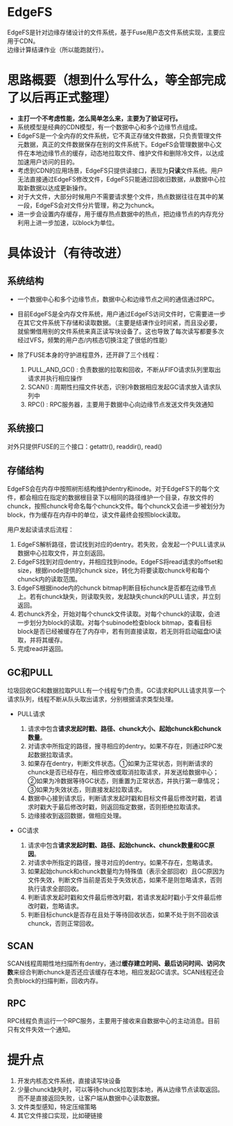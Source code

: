 # EdgeFS

EdgeFS是针对边缘存储设计的文件系统，基于Fuse用户态文件系统实现，主要应用于CDN。  
边缘计算结课作业（所以能跑就行）。

# 思路概要（想到什么写什么，等全部完成了以后再正式整理）

- **主打一个不考虑性能，怎么简单怎么来，主要为了验证可行。**
- 系统模型是经典的CDN模型，有一个数据中心和多个边缘节点组成。
- EdgeFS是一个全内存的文件系统，它不真正存储文件数据，只负责管理文件元数据，真正的文件数据保存在别的文件系统下。EdgeFS会管理数据中心文件在本地边缘节点的缓存，动态地拉取文件、维护文件和删除冷文件，以达成加速用户访问的目的。
- 考虑到CDN的应用场景，EdgeFS只提供读接口，表现为**只读**文件系统。用户无法直接通过EdgeFS修改文件，EdgeFS只能通过回收旧数据，从数据中心拉取新数据以达成更新操作。
- 对于大文件，大部分时候用户不需要请求整个文件，热点数据往往在其中的某一段，EdgeFS会对文件分片管理，称之为chunck。
- 进一步会设置内存缓存，用于缓存热点数据中的热点，把边缘节点的内存充分利用上进一步加速，以block为单位。

# 具体设计（有待改进）

## 系统结构
  - 一个数据中心和多个边缘节点，数据中心和边缘节点之间的通信通过RPC。

  - 目前EdgeFS是全内存文件系统，用户通过EdgeFS访问文件时，它需要进一步在其它文件系统下存储和读取数据。（主要是结课作业时间紧，而且没必要，就偷懒借用别的文件系统来真正读写块设备了。这也导致了每次读写都要多次经过VFS，频繁的用户态/内核态切换注定了很低的性能）
  
  - 除了FUSE本身的守护进程意外，还开辟了三个线程：  
    
    1. PULL_AND_GC() : 负责数据的拉取和回收，不断从FIFO请求队列里取出请求并执行相应操作
    2. SCAN() : 周期性扫描文件状态，识别冷数据相应发起GC请求放入请求队列中
    3. RPC() : RPC服务器，主要用于数据中心向边缘节点发送文件失效通知

## 系统接口
  
  对外只提供FUSE的三个接口：getattr(), readdir(), read()

## 存储结构
  
  EdgeFS会在内存中按照树形结构维护dentry和inode。对于EdgeFS下的每个文件，都会相应在指定的数据根目录下以相同的路径维护一个目录，存放文件的chunck，按照chunck号命名每个chunck文件。每个chunck又会进一步被划分为block，作为缓存在内存中的单位，读文件最终会按照block读取。  

  用户发起读请求后流程：  
  
  1. EdgeFS解析路径，尝试找到对应的dentry。若失败，会发起一个PULL请求从数据中心拉取文件，并立刻返回。
  2. EdgeFS找到对应dentry，并相应找到inode。EdgeFS将read请求的offset和size，根据inode提供的chunck size，转化为将要读取chunck号和每个chunck内的读取范围。
  3. EdgeFS根据inode内的chunck bitmap判断目标chunck是否都在边缘节点上。若有chunck缺失，则读取失败，发起缺失chunck的PULL请求，并立刻返回。
  4. 若chunck齐全，开始对每个chunck文件读取。对每个chunck的读取，会进一步划分为block的读取。对每个subinode检查block bitmap，查看目标block是否已经被缓存在了内存中，若有则直接读取，若无则将启动磁盘IO读取，并将其缓存。
  5. 完成read并返回。

## GC和PULL

  垃圾回收GC和数据拉取PULL有一个线程专门负责。GC请求和PULL请求共享一个请求队列，线程不断从队头取出请求，分别根据请求类型处理。

  - PULL请求  
    1. 请求中包含**请求发起时戳、路径、chunck大小、起始chunck和chunck数量**。
    2. 对请求中所指定的路径，搜寻相应的dentry。如果不存在，则通过RPC发起数据拉取请求。
    3. 如果存在dentry，判断文件状态。①如果为正常状态，则判断请求的chunck是否已经存在，相应修改或取消拉取请求，并发送给数据中心；②如果为冷数据等待GC状态，则重置为正常状态，并执行第一章情况；③如果为失效状态，则直接发起拉取请求。
    4. 数据中心接到请求后，判断请求发起时戳和目标文件最后修改时戳，若请求时戳大于最后修改时戳，则返回指定数据，否则拒绝拉取请求。
    5. 边缘接收到返回数据，做相应处理。
   
  - GC请求  
    1. 请求中包含**请求发起时戳、路径、起始chunck、chunck数量和GC原因**。
    2. 对请求中所指定的路径，搜寻对应的dentry。如果不存在，忽略请求。
    3. 如果起始chunck和chunck数量均为特殊值（表示全部回收）且GC原因为文件失效，判断文件当前是否处于失效状态，如果不是则忽略请求，否则执行请求全部回收。
    4. 判断请求发起时戳和文件最后修改时戳，若请求发起时戳小于文件最后修改时戳，忽略请求。
    5. 判断目标chunck是否存在且处于等待回收状态，如果不处于则不回收该chunck，否则正常回收。

## SCAN

  SCAN线程周期性地扫描所有dentry，通过**缓存建立时间、最后访问时间、访问次数**来综合判断chunck是否还应该缓存在本地，相应发起GC请求。SCAN线程还会负责block的扫描判断，回收内存。

## RPC

  RPC线程负责运行一个RPC服务，主要用于接收来自数据中心的主动消息。目前只有文件失效一个通知。

# 提升点
  1. 开发内核态文件系统，直接读写块设备
  2. 少量chunck缺失时，可以等待chunck拉取到本地，再从边缘节点读取返回。而不是直接返回失败，让客户端从数据中心读取数据。
  3. 文件类型感知，特定压缩策略
  4. 其它文件接口实现，比如硬链接